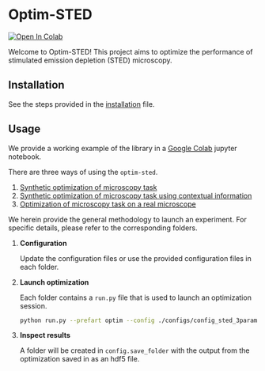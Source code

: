 # Optim-STED

<a target="_blank" href="https://colab.research.google.com/drive/128pOe4KwnZ7MH6HFcd-mG1HjwDWvohnq?usp=sharing">
  <img src="https://colab.research.google.com/assets/colab-badge.svg" alt="Open In Colab"/>
</a>

Welcome to Optim-STED! This project aims to optimize the performance of stimulated emission depletion (STED) microscopy.

## Installation

See the steps provided in the [installation](installation.md) file.

## Usage

We provide a working example of the library in a [Google Colab](https://colab.research.google.com/drive/1ckVkFQnTTZpQIrUTbbz_NsQdrApsEd_1?usp=sharing) jupyter notebook.

There are three ways of using the ``optim-sted``. 

1. [Synthetic optimization of microscopy task](bandit/README.md)
1. [Synthetic optimization of microscopy task using contextual information](history-bandit/README.md)
1. [Optimization of microscopy task on a real microscope](abberior/README.md)

We herein provide the general methodology to launch an experiment. For specific details, please refer to the corresponding folders.

1. **Configuration**
    
    Update the configuration files or use the provided configuration files in each folder.

1. **Launch optimization**

    Each folder contains a ``run.py`` file that is used to launch an optimization session.

    ```bash
    python run.py --prefart optim --config ./configs/config_sted_3params_LinTSDiag.yml
    ```

1. **Inspect results**

    A folder will be created in ``config.save_folder`` with the output from the optimization saved in as an hdf5 file.
